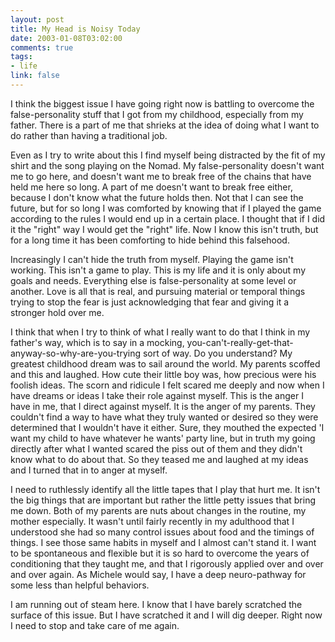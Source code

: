 ```yaml
--- 
layout: post
title: My Head is Noisy Today
date: 2003-01-08T03:02:00
comments: true
tags:
- life
link: false
---
```

I think the biggest issue I have going right now is battling to overcome the false-personality stuff that I got from my childhood, especially from my father. There is a part of me that shrieks at the idea of doing what I want to do rather than having a traditional job.

Even as I try to write about this I find myself being distracted by the fit of my shirt and the song playing on the Nomad. My false-personality doesn't want me to go here, and doesn't want me to break free of the chains that have held me here so long. A part of me doesn't want to break free either, because I don't know what the future holds then. Not that I can see the future, but for so long I was comforted by knowing that if I played the game according to the rules I would end up in a certain place. I thought that if I did it the "right" way I would get the "right" life. Now I know this isn't truth, but for a long time it has been comforting to hide behind this falsehood.

Increasingly I can't hide the truth from myself. Playing the game isn't working. This isn't a game to play. This is my life and it is only about my goals and needs. Everything else is false-personality at some level or another. Love is all that is real, and pursuing material or temporal things trying to stop the fear is just acknowledging that fear and giving it a stronger hold over me.

I think that when I try to think of what I really want to do that I think in my father's way, which is to say in a mocking, you-can't-really-get-that-anyway-so-why-are-you-trying sort of way. Do you understand? My greatest childhood dream was to sail around the world. My parents scoffed and this and laughed. How cute their little boy was, how precious were his foolish ideas. The scorn and ridicule I felt scared me deeply and now when I have dreams or ideas I take their role against myself. This is the anger I have in me, that I direct against myself. It is the anger of my parents. They couldn't find a way to have what they truly wanted or desired so they were determined that I wouldn't have it either. Sure, they mouthed the expected 'I want my child to have whatever he wants' party line, but in truth my going directly after what I wanted scared the piss out of them and they didn't know what to do about that. So they teased me and laughed at my ideas and I turned that in to anger at myself.

I need to ruthlessly identify all the little tapes that I play that hurt me. It isn't the big things that are important but rather the little petty issues that bring me down. Both of my parents are nuts about changes in the routine, my mother especially. It wasn't until fairly recently in my adulthood that I understood she had so many control issues about food and the timings of things. I see those same habits in myself and I almost can't stand it. I want to be spontaneous and flexible but it is so hard to overcome the years of conditioning that they taught me, and that I rigorously applied over and over and over again. As Michele would say, I have a deep neuro-pathway for some less than helpful behaviors.

I am running out of steam here. I know that I have barely scratched the surface of this issue. But I have scratched it and I will dig deeper. Right now I need to stop and take care of me again.
